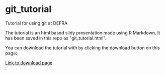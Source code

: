 # git_tutorial
Tutorial for using git at DEFRA

The tutorial is an html based slidy presentation made using R Markdown. It has been saved in this repo as "git_tutorial.html".

You can download the tutorial with by clicking the download button on this page: 
<div class="BtnGroup">
      <a id="raw-url" class="btn btn-sm BtnGroup-item" href="/git_tutorial.html">Link to download page</a>
      </div>:

